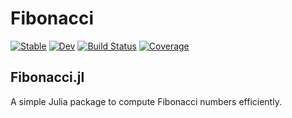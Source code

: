 # Fibonacci

[![Stable](https://img.shields.io/badge/docs-stable-blue.svg)](https://constantinjung.github.io/Fibonacci.jl/stable/)
[![Dev](https://img.shields.io/badge/docs-dev-blue.svg)](https://constantinjung.github.io/Fibonacci.jl/dev/)
[![Build Status](https://github.com/constantinjung/Fibonacci.jl/actions/workflows/CI.yml/badge.svg?branch=master)](https://github.com/constantinjung/Fibonacci.jl/actions/workflows/CI.yml?query=branch%3Amaster)
[![Coverage](https://codecov.io/gh/constantinjung/Fibonacci.jl/branch/master/graph/badge.svg)](https://codecov.io/gh/constantinjung/Fibonacci.jl)

## Fibonacci.jl

A simple Julia package to compute Fibonacci numbers efficiently. 
